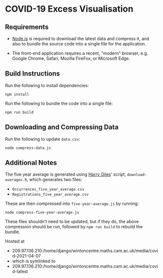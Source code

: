 COVID-19 Excess Visualisation
=============================

Requirements
------------

* [Node.js](https://nodejs.org) is required to download the latest data and
  compress it, and also to bundle the source code into a single file for the
  application.

* The front-end application requires a recent, "modern" browser, e.g. Google
  Chrome, Safari, Mozilla FireFox, or Microsoft Edge.

Build Instructions
------------------

Run the following to install dependencies:

    npm install

Run the following to bundle the code into a single file:

    npm run build

Downloading and Compressing Data
--------------------------------

Run the following to update `data.csv`:

    node compress-data.js

Additional Notes
----------------

The five year average is generated using [Harry Giles](https://github.com/henryjon)' script, `download-averages.R`, which generates two files:

* `Occurrences_five_year_average.csv`
* `Registrations_five_year_average.csv`

These are then compressed into `five-year-average.js` by running:

    node compress-five-year-average.js

These files shouldn't need to be updated, but if they do, the above compression should be run, followed by `npm run build` to rebuild the bundle.

Hosted at 
* 209.97.136.210:/home/django/wintoncentre.maths.cam.ac.uk/media/covid-2021-04-07 
* which is symlinked to 
* 209.97.136.210:/home/django/wintoncentre.maths.cam.ac.uk/media/covid-latest




